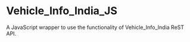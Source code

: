 # Vehicle_Info_India_JS
A JavaScript wrapper to use the functionality of Vehicle_Info_India ReST API.

